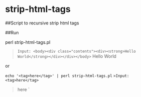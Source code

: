 # strip-html-tags

##Script to recursive strip html tags

##Run


perl strip-html-tags.pl
> `Input: <body><div class="contents"><div><strong>Hello World</strong></div></div></body>`
> Hello World

or

`echo '<tag>here</tag>' | perl strip-html-tags.pl`
`>Input: <tag>here</tag>`
>here
`
